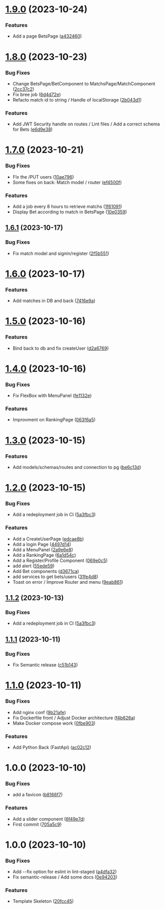 # [1.9.0](https://github.com/TheoLaperrouse/BetPlatform/compare/v1.8.0...v1.9.0) (2023-10-24)


### Features

* Add a page BetsPage ([a432460](https://github.com/TheoLaperrouse/BetPlatform/commit/a432460585511adcbe269a87aeb69e19aee9e899))

# [1.8.0](https://github.com/TheoLaperrouse/BetPlatform/compare/v1.7.0...v1.8.0) (2023-10-23)


### Bug Fixes

* Change BetsPage/BetComponent to MatchsPage/MatchComponent ([2cc37c2](https://github.com/TheoLaperrouse/BetPlatform/commit/2cc37c2f4d1a30a507138ac0870056037114f5de))
* Fix bree job ([6d4d72e](https://github.com/TheoLaperrouse/BetPlatform/commit/6d4d72e758be3d3d69b778fab8b848367e592dff))
* Refacto match id to string / Handle of localStorage ([2b043d1](https://github.com/TheoLaperrouse/BetPlatform/commit/2b043d1ce4d788783fd996a0d1aaefd88a3f968b))


### Features

* Add JWT Security handle on routes / Lint files / Add a correct schema for Bets ([e6d9e38](https://github.com/TheoLaperrouse/BetPlatform/commit/e6d9e38de0910d477c12581beec61f6c8b94bc5c))

# [1.7.0](https://github.com/TheoLaperrouse/BetPlatform/compare/v1.6.1...v1.7.0) (2023-10-21)


### Bug Fixes

* FIx the /PUT users ([10ae796](https://github.com/TheoLaperrouse/BetPlatform/commit/10ae796104c3ec231e13a8e3cba3559bf83961d1))
* Some fixes on back: Match model / router ([ef4500f](https://github.com/TheoLaperrouse/BetPlatform/commit/ef4500f593683bab3a7d2848d79312be3d444760))


### Features

* Add a job every 8 hours to retrieve matchs ([1f61091](https://github.com/TheoLaperrouse/BetPlatform/commit/1f61091be6f943ca18a36b806a12f5768c0a2d4d))
* Display Bet according to match in BetsPage ([10e0359](https://github.com/TheoLaperrouse/BetPlatform/commit/10e03595975a8c4629d3183590452225049045f4))

## [1.6.1](https://github.com/TheoLaperrouse/BetPlatform/compare/v1.6.0...v1.6.1) (2023-10-17)


### Bug Fixes

* Fix match model and signin/register ([2f5b551](https://github.com/TheoLaperrouse/BetPlatform/commit/2f5b55119a222ad80f40b113fd606fb0048b0071))

# [1.6.0](https://github.com/TheoLaperrouse/BetPlatform/compare/v1.5.0...v1.6.0) (2023-10-17)


### Features

* Add matches in DB and back ([7416e9a](https://github.com/TheoLaperrouse/BetPlatform/commit/7416e9a5eb09181cf5c0106d43f8bc524269c528))

# [1.5.0](https://github.com/TheoLaperrouse/BetPlatform/compare/v1.4.0...v1.5.0) (2023-10-16)


### Features

* Bind back to db and fix createUser ([d2a6769](https://github.com/TheoLaperrouse/BetPlatform/commit/d2a676916b12f567ea974d4a6112bc6f1d818e2e))

# [1.4.0](https://github.com/TheoLaperrouse/BetPlatform/compare/v1.3.0...v1.4.0) (2023-10-16)


### Bug Fixes

* Fix FlexBox with MenuPanel ([fe1132e](https://github.com/TheoLaperrouse/BetPlatform/commit/fe1132e356d975b330253ff31520c9a1f372c86a))


### Features

* Improvment on RankingPage ([063f6a5](https://github.com/TheoLaperrouse/BetPlatform/commit/063f6a50498be5cd7dbea356e61dc713b09c635f))

# [1.3.0](https://github.com/TheoLaperrouse/BetPlatform/compare/v1.2.0...v1.3.0) (2023-10-15)


### Features

* Add models/schemas/routes and connection to pg ([be6c13d](https://github.com/TheoLaperrouse/BetPlatform/commit/be6c13d03345f62146cd5b9846614dc0feff48d1))

# [1.2.0](https://github.com/TheoLaperrouse/BetPlatform/compare/v1.1.1...v1.2.0) (2023-10-15)


### Bug Fixes

* Add a redeployment job in CI ([5a3fbc3](https://github.com/TheoLaperrouse/BetPlatform/commit/5a3fbc3cdd01e91af280215061ba8736def18a81))


### Features

* Add a CreateUserPage ([edcae8b](https://github.com/TheoLaperrouse/BetPlatform/commit/edcae8b347d9e8c05d784a903b29976109c06921))
* Add a login Page ([4497d14](https://github.com/TheoLaperrouse/BetPlatform/commit/4497d1488bceb3e0f01d8ec89c2593cc43c35ed0))
* Add a MenuPanel ([2a9e6e8](https://github.com/TheoLaperrouse/BetPlatform/commit/2a9e6e83b8cd6fbefe6586f5b57e39b4ec7f0af4))
* Add a RankingPage ([6a1d54c](https://github.com/TheoLaperrouse/BetPlatform/commit/6a1d54c96552c611774acf3aa27ab13e1ddb0868))
* Add a Register/Profile Component ([069e0c5](https://github.com/TheoLaperrouse/BetPlatform/commit/069e0c54afcb49222d1cfe166cc6cd09924b7935))
* add alert ([55ede59](https://github.com/TheoLaperrouse/BetPlatform/commit/55ede595df1385dd6a38b39c068d1f9cbe6527a8))
* Add Bet components ([d3671ca](https://github.com/TheoLaperrouse/BetPlatform/commit/d3671caa1592fca5f32c7e3459454e882c27c962))
* add services to get bets/users ([31fe4d8](https://github.com/TheoLaperrouse/BetPlatform/commit/31fe4d8f05def05d17b69b57d07bb0c08d9f6bfd))
* Toast on error / Improve Router and menu ([9eab861](https://github.com/TheoLaperrouse/BetPlatform/commit/9eab861d960a193e445a6221c581b13a56f91d35))

## [1.1.2](https://github.com/TheoLaperrouse/BetPlatform/compare/v1.1.1...v1.1.2) (2023-10-13)


### Bug Fixes

* Add a redeployment job in CI ([5a3fbc3](https://github.com/TheoLaperrouse/BetPlatform/commit/5a3fbc3cdd01e91af280215061ba8736def18a81))

## [1.1.1](https://github.com/TheoLaperrouse/BetPlatform/compare/v1.1.0...v1.1.1) (2023-10-11)


### Bug Fixes

* Fix Semantic release ([c51b143](https://github.com/TheoLaperrouse/BetPlatform/commit/c51b143d0c77b75e527cb4e7521c397271968af7))

# [1.1.0](https://github.com/TheoLaperrouse/BetPlatform/compare/v1.0.0...v1.1.0) (2023-10-11)


### Bug Fixes

* Add nginx conf ([9b21afe](https://github.com/TheoLaperrouse/BetPlatform/commit/9b21afe10f567280bbcdba34ee64da1b6e28329b))
* Fix Dockerfile front / Adjust Docker architecture ([f4b626a](https://github.com/TheoLaperrouse/BetPlatform/commit/f4b626a00b0faa713646437304494781e6cb7a49))
* Make Docker compose work ([0fbe903](https://github.com/TheoLaperrouse/BetPlatform/commit/0fbe90304d28209046d0a4a69acee823ccad88fb))


### Features

* Add Python Back (FastApi) ([ac02c12](https://github.com/TheoLaperrouse/BetPlatform/commit/ac02c121b34a69019b9f8213ea0618b4c4afcd67))

# 1.0.0 (2023-10-10)


### Bug Fixes

* add a favicon ([b8166f7](https://github.com/TheoLaperrouse/BetPlatform/commit/b8166f7379e8c26a19ddf49c66928878dcc5b8f0))


### Features

* Add a slider component ([6f49e7d](https://github.com/TheoLaperrouse/BetPlatform/commit/6f49e7d284244bb525627b6e3fe5b1f6df014af4))
* First commit ([705a5c9](https://github.com/TheoLaperrouse/BetPlatform/commit/705a5c915cd2f33c52cf0594e6eb6ccbab032482))

# 1.0.0 (2023-10-10)


### Bug Fixes

* Add --fix option for eslint in lint-staged ([a4dfa32](https://github.com/TheoLaperrouse/TemplateViteVue3/commit/a4dfa32655f771b90f22620853cb7b3a53d8a10a))
* Fix semantic-release / Add some docs ([0e94203](https://github.com/TheoLaperrouse/TemplateViteVue3/commit/0e94203672ec8d50c16b1870ca3199e31a28fb0a))


### Features

* Template Skeleton ([20fcc45](https://github.com/TheoLaperrouse/TemplateViteVue3/commit/20fcc45fb9d36d03b09078d5d27da515d2e039a0))
